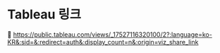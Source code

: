# Tableau 링크
🔗 https://public.tableau.com/views/_17527116320100/2?:language=ko-KR&:sid=&:redirect=auth&:display_count=n&:origin=viz_share_link

